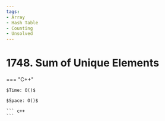 ```yaml
---
tags:
- Array
- Hash Table
- Counting
- Unsolved
---
```



# 1748. Sum of Unique Elements

=== "C++"

    $Time: O()$

    $Space: O()$

    ``` c++
    ```